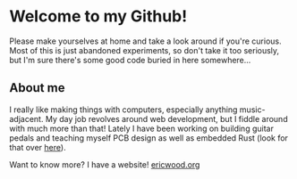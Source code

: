 # Welcome to my Github!

Please make yourselves at home and take a look around if you're curious. Most of this is just abandoned experiments, so don't take it too seriously, but I'm sure there's some good code buried in here somewhere...

## About me

I really like making things with computers, especially anything music-adjacent. My day job revolves around web development, but I fiddle around with much more than that! Lately I have been working on building guitar pedals and teaching myself PCB design as well as embedded Rust (look for that over [here](https://github.com/heuristic-industries)).

Want to know more? I have a website! [ericwood.org](https://ericwood.org)
